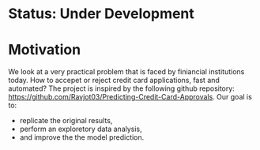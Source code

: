 # Status: Under Development

# Motivation

We look at a very practical problem that is faced by finiancial institutions today. How to accepet or reject credit card applications, fast and automated? The project is inspired by the following github repository: https://github.com/Ravjot03/Predicting-Credit-Card-Approvals. Our goal is to:

  - replicate the original results,
  - perform an exploretory data analysis,
  - and improve the the model prediction.


